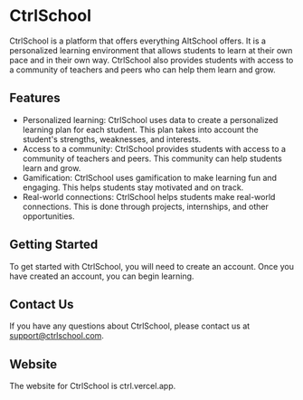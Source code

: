 # CtrlSchool

CtrlSchool is a platform that offers everything AltSchool offers. It is a personalized learning environment that allows students to learn at their own pace and in their own way. CtrlSchool also provides students with access to a community of teachers and peers who can help them learn and grow.

## Features

* Personalized learning: CtrlSchool uses data to create a personalized learning plan for each student. This plan takes into account the student's strengths, weaknesses, and interests.
* Access to a community: CtrlSchool provides students with access to a community of teachers and peers. This community can help students learn and grow.
* Gamification: CtrlSchool uses gamification to make learning fun and engaging. This helps students stay motivated and on track.
* Real-world connections: CtrlSchool helps students make real-world connections. This is done through projects, internships, and other opportunities.

## Getting Started

To get started with CtrlSchool, you will need to create an account. Once you have created an account, you can begin learning.

## Contact Us

If you have any questions about CtrlSchool, please contact us at support@ctrlschool.com.

## Website

The website for CtrlSchool is ctrl.vercel.app.

